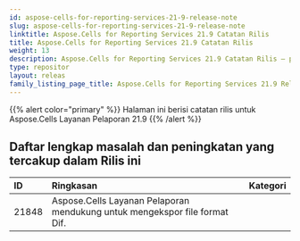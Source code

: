 ```yaml
---
id: aspose-cells-for-reporting-services-21-9-release-note
slug: aspose-cells-for-reporting-services-21-9-release-note
linktitle: Aspose.Cells for Reporting Services 21.9 Catatan Rilis
title: Aspose.Cells for Reporting Services 21.9 Catatan Rilis
weight: 13
description: Aspose.Cells for Reporting Services 21.9 Catatan Rilis – pembaruan dan perbaikan terkini
type: repositor
layout: releas
family_listing_page_title: Aspose.Cells for Reporting Services 21.9 Release Note
---
```

{{% alert color="primary" %}} 
Halaman ini berisi catatan rilis untuk Aspose.Cells Layanan Pelaporan 21.9
{{% /alert %}} 
##  **Daftar lengkap masalah dan peningkatan yang tercakup dalam Rilis ini**
|**ID**|**Ringkasan**|**Kategori**|
| :- | :- | :- |
| 21848 |Aspose.Cells Layanan Pelaporan mendukung untuk mengekspor file format Dif.|
